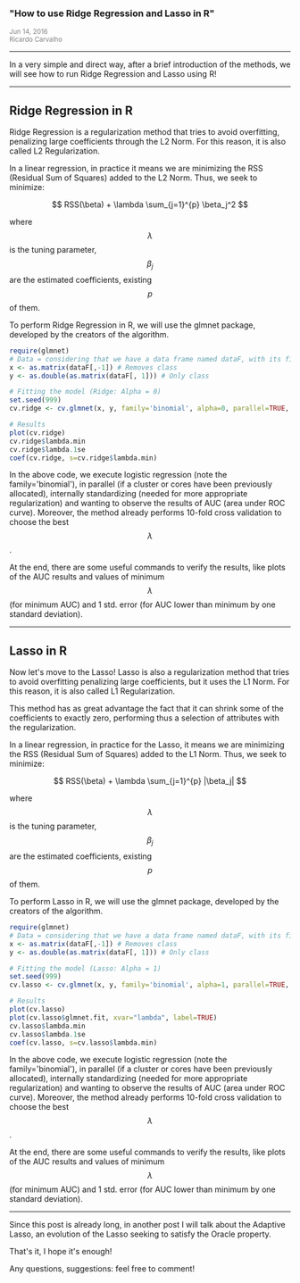 
### "How to use Ridge Regression and Lasso in R"

<span class="glyphicon glyphicon-calendar" aria-hidden="true"></span> <small style="color:gray">Jun 14, 2016</small><br/>
<span class="glyphicon glyphicon-user" aria-hidden="true"></span> <small style="color:gray">Ricardo Carvalho</small><br/>

---

In a very simple and direct way, after a brief introduction of the methods, we will see how to run Ridge Regression and Lasso using R!

<script src="https://cdn.mathjax.org/mathjax/latest/MathJax.js?config=TeX-AMS-MML_HTMLorMML" type="text/javascript"></script>

---

## Ridge Regression in R

Ridge Regression is a regularization method that tries to avoid overfitting, penalizing large coefficients through the L2 Norm. For this reason, it is also called L2 Regularization.

In a linear regression, in practice it means we are minimizing the RSS (Residual Sum of Squares) added to the L2 Norm. Thus, we seek to minimize:

$$ RSS(\beta) + \lambda \sum_{j=1}^{p} \beta_j^2 $$

where $$\lambda$$ is the tuning parameter, $$\beta_j$$ are the estimated coefficients, existing $$p$$ of them.

To perform Ridge Regression in R, we will use the glmnet package, developed by the creators of the algorithm.

```R
require(glmnet)
# Data = considering that we have a data frame named dataF, with its first column being the class
x <- as.matrix(dataF[,-1]) # Removes class
y <- as.double(as.matrix(dataF[, 1])) # Only class

# Fitting the model (Ridge: Alpha = 0)
set.seed(999)
cv.ridge <- cv.glmnet(x, y, family='binomial', alpha=0, parallel=TRUE, standardize=TRUE, type.measure='auc')

# Results
plot(cv.ridge)
cv.ridge$lambda.min
cv.ridge$lambda.1se
coef(cv.ridge, s=cv.ridge$lambda.min)
```

In the above code, we execute logistic regression (note the family='binomial'), in parallel (if a cluster or cores have been previously allocated), internally standardizing (needed for more appropriate regularization) and wanting to observe the results of AUC (area under ROC curve). Moreover, the method already performs 10-fold cross validation to choose the best $$\lambda$$.

At the end, there are some useful commands to verify the results, like plots of the AUC results and values of minimum $$\lambda$$ (for minimum AUC) and 1 std. error (for AUC lower than minimum by one standard deviation).

---

## Lasso in R

Now let's move to the Lasso! Lasso is also a regularization method that tries to avoid overfitting penalizing large coefficients, but it uses the L1 Norm. For this reason, it is also called L1 Regularization.

This method has as great advantage the fact that it can shrink some of the coefficients to exactly zero, performing thus a selection of attributes with the regularization.

In a linear regression, in practice for the Lasso, it means we are minimizing the RSS (Residual Sum of Squares) added to the L1 Norm. Thus, we seek to minimize:

$$ RSS(\beta) + \lambda \sum_{j=1}^{p} |\beta_j| $$

where $$\lambda$$ is the tuning parameter, $$\beta_j$$ are the estimated coefficients, existing $$p$$ of them.

To perform Lasso in R, we will use the glmnet package, developed by the creators of the algorithm.

```R
require(glmnet)
# Data = considering that we have a data frame named dataF, with its first column being the class
x <- as.matrix(dataF[,-1]) # Removes class
y <- as.double(as.matrix(dataF[, 1])) # Only class

# Fitting the model (Lasso: Alpha = 1)
set.seed(999)
cv.lasso <- cv.glmnet(x, y, family='binomial', alpha=1, parallel=TRUE, standardize=TRUE, type.measure='auc')

# Results
plot(cv.lasso)
plot(cv.lasso$glmnet.fit, xvar="lambda", label=TRUE)
cv.lasso$lambda.min
cv.lasso$lambda.1se
coef(cv.lasso, s=cv.lasso$lambda.min)
```

In the above code, we execute logistic regression (note the family='binomial'), in parallel (if a cluster or cores have been previously allocated), internally standardizing (needed for more appropriate regularization) and wanting to observe the results of AUC (area under ROC curve). Moreover, the method already performs 10-fold cross validation to choose the best $$\lambda$$.

At the end, there are some useful commands to verify the results, like plots of the AUC results and values of minimum $$\lambda$$ (for minimum AUC) and 1 std. error (for AUC lower than minimum by one standard deviation).

---

Since this post is already long, in another post I will talk about the Adaptive Lasso, an evolution of the Lasso seeking to satisfy the Oracle property.


That's it, I hope it's enough!

Any questions, suggestions: feel free to comment!
